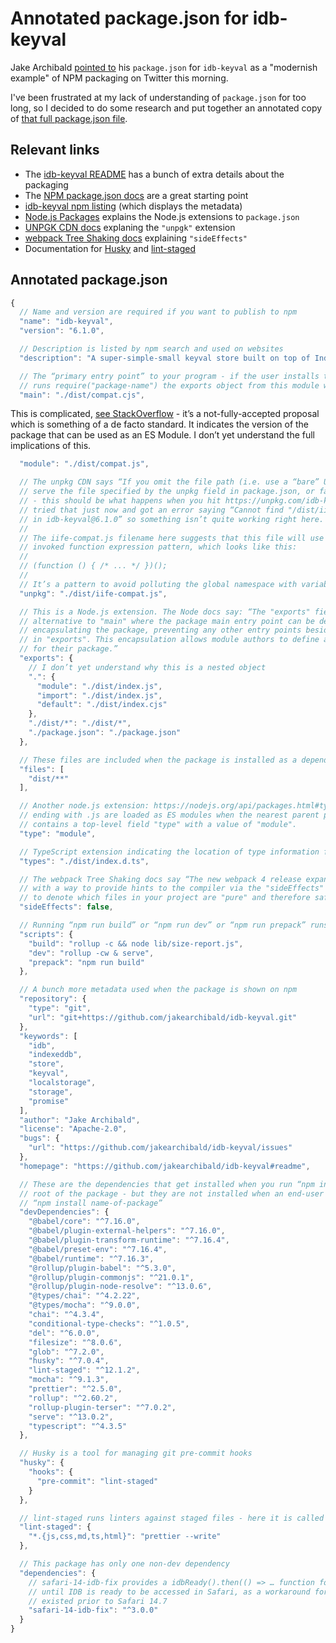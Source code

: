 # Annotated package.json for idb-keyval

Jake Archibald [pointed to](https://twitter.com/jaffathecake/status/1491771402294370306) his `package.json` for `idb-keyval` as a "modernish example" of NPM packaging on Twitter this morning.

I've been frustrated at my lack of understanding of `package.json` for too long, so I decided to do some research and put together an annotated copy of [that full package.json file](https://github.com/jakearchibald/idb-keyval/blob/fdf795b9b55b417eb6ed22db9721c53877a19569/package.json).

## Relevant links

- The [idb-keyval README](https://github.com/jakearchibald/idb-keyval/blob/main/README.md) has a bunch of extra details about the packaging
- The [NPM package.json docs](https://docs.npmjs.com/cli/v7/configuring-npm/package-json) are a great starting point
- [idb-keyval npm listing](https://www.npmjs.com/package/idb-keyval) (which displays the metadata) 
- [Node.js Packages](https://nodejs.org/api/packages.html) explains the Node.js extensions to `package.json`
- [UNPGK CDN docs](https://unpkg.com/) explaning the `"unpgk"` extension
- [webpack Tree Shaking docs](https://webpack.js.org/guides/tree-shaking/) explaining `"sideEffects"`
- Documentation for [Husky](https://typicode.github.io/husky/) and [lint-staged](https://github.com/okonet/lint-staged)

## Annotated package.json

```javascript
{
  // Name and version are required if you want to publish to npm
  "name": "idb-keyval",
  "version": "6.1.0",

  // Description is listed by npm search and used on websites
  "description": "A super-simple-small keyval store built on top of IndexedDB",

  // The “primary entry point” to your program - if the user installs the package and
  // runs require("package-name") the exports object from this module will be returned
  "main": "./dist/compat.cjs",
```
This is complicated, [see StackOverflow](https://stackoverflow.com/questions/42708484/what-is-the-module-package-json-field-for) - it’s a not-fully-accepted proposal which
is something of a de facto standard. It indicates the version of the package that
can be used as an ES Module. I don’t yet understand the full implications of this.
```javascript
  "module": "./dist/compat.js",

  // The unpkg CDN says “If you omit the file path (i.e. use a “bare” URL), unpkg will
  // serve the file specified by the unpkg field in package.json, or fall back to main.”
  // - this should be what happens when you hit https://unpkg.com/idb-keyval - but I
  // tried that just now and got an error saying “Cannot find "/dist/iife-compat.js"
  // in idb-keyval@6.1.0” so something isn’t quite working right here.
  //
  // The iife-compat.js filename here suggests that this file will use the Immediately
  // invoked function expression pattern, which looks like this:
  //
  // ​​(function () { /* ... */ })();
  //
  // It’s a pattern to avoid polluting the global namespace with variables and functions.
  "unpkg": "./dist/iife-compat.js",

  // This is a Node.js extension. The Node docs say: “The "exports" field provides an
  // alternative to "main" where the package main entry point can be defined while also
  // encapsulating the package, preventing any other entry points besides those defined
  // in "exports". This encapsulation allows module authors to define a public interface
  // for their package.”
  "exports": {
    // I don’t yet understand why this is a nested object
    ".": {
      "module": "./dist/index.js",
      "import": "./dist/index.js",
      "default": "./dist/index.cjs"
    },
    "./dist/*": "./dist/*",
    "./package.json": "./package.json"
  },

  // These files are included when the package is installed as a dependency
  "files": [
    "dist/**"
  ],

  // Another node.js extension: https://nodejs.org/api/packages.html#type says: Files
  // ending with .js are loaded as ES modules when the nearest parent package.json file
  // contains a top-level field "type" with a value of "module".
  "type": "module",

  // TypeScript extension indicating the location of type information for this module
  "types": "./dist/index.d.ts",

  // The webpack Tree Shaking docs say “The new webpack 4 release expands on this capability
  // with a way to provide hints to the compiler via the "sideEffects" package.json property
  // to denote which files in your project are "pure" and therefore safe to prune if unused”
  "sideEffects": false,

  // Running “npm run build” or “npm run dev” or “npm run prepack” runs these:
  "scripts": {
    "build": "rollup -c && node lib/size-report.js",
    "dev": "rollup -cw & serve",
    "prepack": "npm run build"
  },

  // A bunch more metadata used when the package is shown on npm
  "repository": {
    "type": "git",
    "url": "git+https://github.com/jakearchibald/idb-keyval.git"
  },
  "keywords": [
    "idb",
    "indexeddb",
    "store",
    "keyval",
    "localstorage",
    "storage",
    "promise"
  ],
  "author": "Jake Archibald",
  "license": "Apache-2.0",
  "bugs": {
    "url": "https://github.com/jakearchibald/idb-keyval/issues"
  },
  "homepage": "https://github.com/jakearchibald/idb-keyval#readme",

  // These are the dependencies that get installed when you run “npm install” from the
  // root of the package - but they are not installed when an end-user uses
  // “npm install name-of-package”
  "devDependencies": {
    "@babel/core": "^7.16.0",
    "@babel/plugin-external-helpers": "^7.16.0",
    "@babel/plugin-transform-runtime": "^7.16.4",
    "@babel/preset-env": "^7.16.4",
    "@babel/runtime": "^7.16.3",
    "@rollup/plugin-babel": "^5.3.0",
    "@rollup/plugin-commonjs": "^21.0.1",
    "@rollup/plugin-node-resolve": "^13.0.6",
    "@types/chai": "^4.2.22",
    "@types/mocha": "^9.0.0",
    "chai": "^4.3.4",
    "conditional-type-checks": "^1.0.5",
    "del": "^6.0.0",
    "filesize": "^8.0.6",
    "glob": "^7.2.0",
    "husky": "^7.0.4",
    "lint-staged": "^12.1.2",
    "mocha": "^9.1.3",
    "prettier": "^2.5.0",
    "rollup": "^2.60.2",
    "rollup-plugin-terser": "^7.0.2",
    "serve": "^13.0.2",
    "typescript": "^4.3.5"
  },

  // Husky is a tool for managing git pre-commit hooks
  "husky": {
    "hooks": {
      "pre-commit": "lint-staged"
    }
  },

  // lint-staged runs linters against staged files - here it is called by Husky
  "lint-staged": {
    "*.{js,css,md,ts,html}": "prettier --write"
  },

  // This package has only one non-dev dependency
  "dependencies": {
    // safari-14-idb-fix provides a idbReady().then(() => … function for waiting
    // until IDB is ready to be accessed in Safari, as a workaround for a bug that
    // existed prior to Safari 14.7 
    "safari-14-idb-fix": "^3.0.0"
  }
}
```
